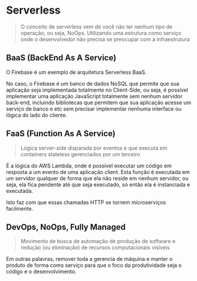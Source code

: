 # Serverless

> O conceito de serverless vem de você não ter nenhum tipo de operação, ou seja, NoOps. Utilizando uma estrutura como serviço onde o desenvolvedor não precisa se preocupar com a infraestrutura

## BaaS (BackEnd As A Service)

O Firebase é um exemplo de arquitetura Serverless BaaS.

No caso, o Firebase é um banco de dados NoSQL que permite que sua aplicação seja implementada totalmente no Client-Side, ou seja, é possível implementar uma aplicação JavaScript totalmente sem nenhum servidor back-end, incluindo bibliotecas que permitem que sua aplicação acesse um serviço de banco e etc sem precisar implementar nenhuma interface ou lógica do lado do cliente.

## FaaS (Function As A Service)

> Lógica server-side disparada por eventos e que executa em containers stateless gerenciados por um terceiro

É a lógica do AWS Lambda, onde é possível executar um código em resposta a um evento de uma aplicação client. Esta função é executada em um servidor qualquer de forma que ela não reside em nenhum servidor, ou seja, ela fica pendente até que seja executado, só então ela é instanciada e executada.

Isto faz com que essas chamadas HTTP se tornem microserviços facilmente.

## DevOps, NoOps, Fully Managed

> Movimento de busca de automação de produção de software e redução (ou eliminação) de recursos computacionais visíveis	

Em outras palavras, remover toda a gerencia de máquina e manter o produto de forma como serviço para que o foco da produtividade seja o código e o desenvolvimento.

